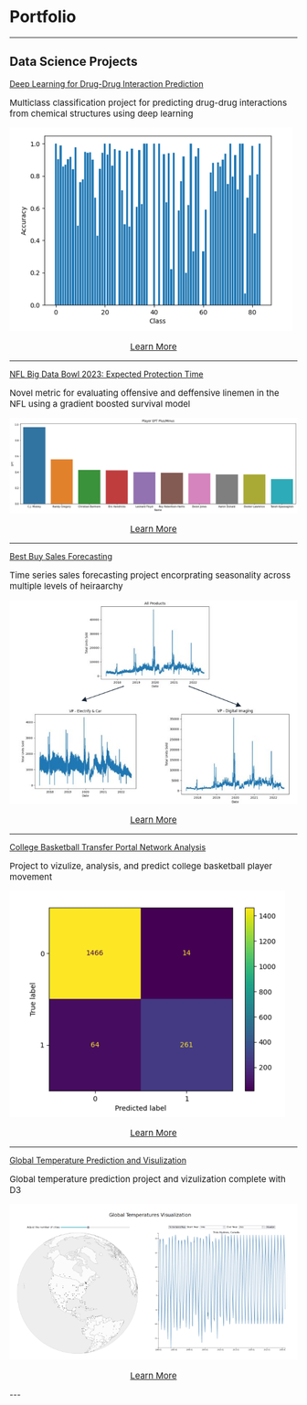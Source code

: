 # Portfolio

---

## Data Science Projects 

[Deep Learning for Drug-Drug Interaction Prediction](/DDI_page)
<p style="font-size:15px">Multiclass classification project for predicting drug-drug interactions from chemical structures using deep learning</p> 
<a href="https://tcody6.github.io/DDI_page"><img src="images/img2DDI.png?raw=true"/></a>
<p align="center" style="font-size:15px"><a href="https://tcody6.github.io/DDI_page">Learn More</a></p>

---
[NFL Big Data Bowl 2023: Expected Protection Time](/bowl)
<p style="font-size:15px">Novel metric for evaluating offensive and deffensive linemen in the NFL using a gradient boosted survival model</p>
<a href="https://tcody6.github.io/bowl"><img src="images/PlayerEPT.png?raw=true"/></a>
<p align="center" style="font-size:15px"><a href="https://tcody6.github.io/bowl">Learn More</a></p>

---
[Best Buy Sales Forecasting](/bestbuy)
<p style="font-size:15px">Time series sales forecasting project encorprating seasonality across multiple levels of heiraarchy</p>
<a href="https://tcody6.github.io/bestbuy"><img src="images/Trends.png?raw=true"/></a>
<p align="center" style="font-size:15px"><a href="https://tcody6.github.io/bestbuy">Learn More</a></p>

---
[College Basketball Transfer Portal Network Analysis](/portal)
<p style="font-size:15px">Project to vizulize, analysis, and predict college basketball player movement</p>
<a href="https://tcody6.github.io/portal"><img src="images/Results.png?raw=true"/></a>
<p align="center" style="font-size:15px"><a href="https://tcody6.github.io/portal">Learn More</a></p>

---
[Global Temperature Prediction and Visulization](/temps)
<p style="font-size:15px">Global temperature prediction project and vizulization complete with D3</p>
<a href="https://tcody6.github.io/temps"><img src="images/temps.png?raw=true"/></a>
<p align="center" style="font-size:15px"><a href="https://tcody6.github.io/temps">Learn More</a></p>
---
